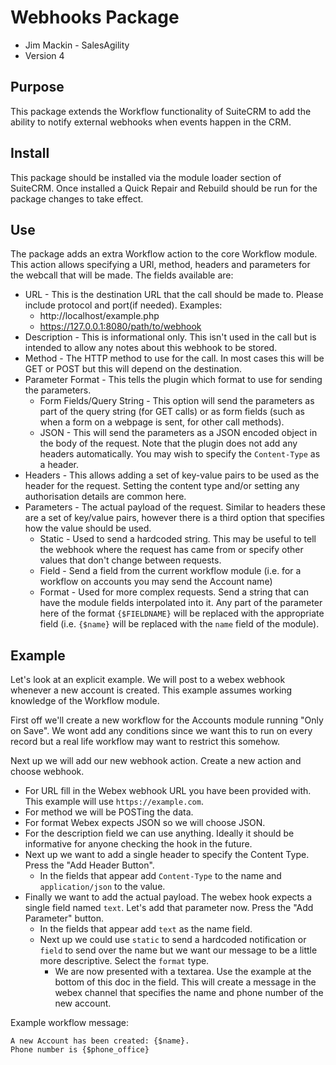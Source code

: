 # Webhooks Package

- Jim Mackin - SalesAgility
- Version 4

## Purpose
This package extends the Workflow functionality of SuiteCRM to add the ability to notify external webhooks when events happen in the CRM.


## Install
This package should be installed via the module loader section of SuiteCRM.
Once installed a Quick Repair and Rebuild should be run for the package changes to take effect.

## Use
The package adds an extra Workflow action to the core Workflow module. This action allows specifying a URl, method, headers and parameters for the webcall that will be made. The fields available are:
- URL - This is the destination URL that the call should be made to. Please include protocol and port(if needed). Examples:
  - http://localhost/example.php
  - https://127.0.0.1:8080/path/to/webhook
- Description - This is informational only. This isn't used in the call but is intended to allow any notes about this webhook to be stored.
- Method - The HTTP method to use for the call. In most cases this will be GET or POST but this will depend on the destination.
- Parameter Format - This tells the plugin which format to use for sending the parameters.
  - Form Fields/Query String - This option will send the parameters as part of the query string (for GET calls) or as form fields (such as when a form on a webpage is sent, for other call methods).
  - JSON - This will send the parameters as a JSON encoded object in the body of the request. Note that the plugin does not add any headers automatically. You may wish to specify the `Content-Type` as a header.
- Headers - This allows adding a set of key-value pairs to be used as the header for the request. Setting the content type and/or setting any authorisation details are common here.
- Parameters - The actual payload of the request. Similar to headers these are a set of key/value pairs, however there is a third option that specifies how the value should be used.
  - Static - Used to send a hardcoded string. This may be useful to tell the webhook where the request has came from or specify other values that don't change between requests.
  - Field - Send a field from the current workflow module (i.e. for a workflow on accounts you may send the Account name)
  - Format - Used for more complex requests. Send a string that can have the module fields interpolated into it. Any part of the parameter here of the format `{$FIELDNAME}` will be replaced with the appropriate field (i.e. `{$name}` will be replaced with the `name` field of the module).

## Example
Let's look at an explicit example. We will post to a webex webhook whenever a new account is created. This example assumes working knowledge of the Workflow module.

First off we'll create a new workflow for the Accounts module running "Only on Save". We wont add any conditions since we want this to run on every record but a real life workflow may want to restrict this somehow.

Next up we will add our new webhook action. Create a new action and choose webhook.

- For URL fill in the Webex webhook URL you have been provided with. This example will use `https://example.com`.
- For method we will be POSTing the data.
- For format Webex expects JSON so we will choose JSON.
- For the description field we can use anything. Ideally it should be informative for anyone checking the hook in the future.
- Next up we want to add a single header to specify the Content Type. Press the "Add Header Button".
  - In the fields that appear add `Content-Type` to the name and `application/json` to the value.
- Finally we want to add the actual payload. The webex hook expects a single field named `text`. Let's add that parameter now. Press the "Add Parameter" button.
  - In the fields that appear add `text` as the name field.
  - Next up we could use `static` to send a hardcoded notification or `field` to send over the name but we want our message to be a little more descriptive. Select the `format` type.
    - We are now presented with a textarea. Use the example at the bottom of this doc in the field. This will create a message in the webex channel that specifies the name and phone number of the new account.

Example workflow message:
```
A new Account has been created: {$name}.
Phone number is {$phone_office}
```
